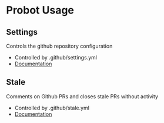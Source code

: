 # Probot Usage

## Settings
Controls the github repository configuration

* Controlled by .github/settings.yml
* [Documentation](https://github.com/probot/settings)

## Stale
Comments on Github PRs and closes stale PRs without activity

* Controlled by .github/stale.yml
* [Documentation](https://github.com/probot/stale)
